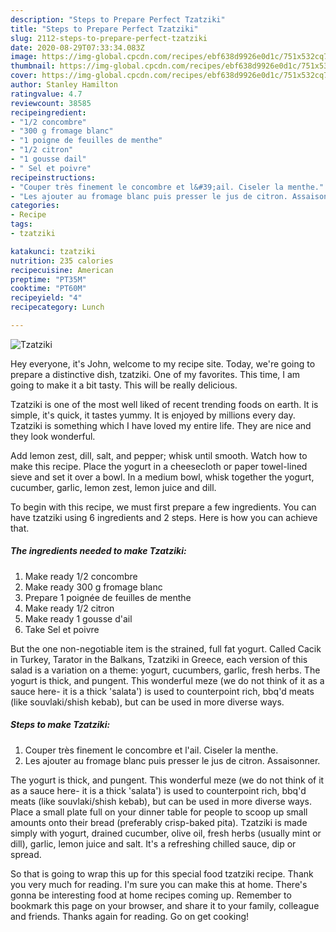 ```yaml
---
description: "Steps to Prepare Perfect Tzatziki"
title: "Steps to Prepare Perfect Tzatziki"
slug: 2112-steps-to-prepare-perfect-tzatziki
date: 2020-08-29T07:33:34.083Z
image: https://img-global.cpcdn.com/recipes/ebf638d9926e0d1c/751x532cq70/tzatziki-photo-principale-de-la-recette.jpg
thumbnail: https://img-global.cpcdn.com/recipes/ebf638d9926e0d1c/751x532cq70/tzatziki-photo-principale-de-la-recette.jpg
cover: https://img-global.cpcdn.com/recipes/ebf638d9926e0d1c/751x532cq70/tzatziki-photo-principale-de-la-recette.jpg
author: Stanley Hamilton
ratingvalue: 4.7
reviewcount: 38585
recipeingredient:
- "1/2 concombre"
- "300 g fromage blanc"
- "1 poigne de feuilles de menthe"
- "1/2 citron"
- "1 gousse dail"
- " Sel et poivre"
recipeinstructions:
- "Couper très finement le concombre et l&#39;ail. Ciseler la menthe."
- "Les ajouter au fromage blanc puis presser le jus de citron. Assaisonner."
categories:
- Recipe
tags:
- tzatziki

katakunci: tzatziki 
nutrition: 235 calories
recipecuisine: American
preptime: "PT35M"
cooktime: "PT60M"
recipeyield: "4"
recipecategory: Lunch

---
```



![Tzatziki](https://img-global.cpcdn.com/recipes/ebf638d9926e0d1c/751x532cq70/tzatziki-photo-principale-de-la-recette.jpg)

Hey everyone, it's John, welcome to my recipe site. Today, we're going to prepare a distinctive dish, tzatziki. One of my favorites. This time, I am going to make it a bit tasty. This will be really delicious.

Tzatziki is one of the most well liked of recent trending foods on earth. It is simple, it's quick, it tastes yummy. It is enjoyed by millions every day. Tzatziki is something which I have loved my entire life. They are nice and they look wonderful.

Add lemon zest, dill, salt, and pepper; whisk until smooth. Watch how to make this recipe. Place the yogurt in a cheesecloth or paper towel-lined sieve and set it over a bowl. In a medium bowl, whisk together the yogurt, cucumber, garlic, lemon zest, lemon juice and dill.


To begin with this recipe, we must first prepare a few ingredients. You can have tzatziki using 6 ingredients and 2 steps. Here is how you can achieve that.

<!--inarticleads1-->

##### The ingredients needed to make Tzatziki:

1. Make ready 1/2 concombre
1. Make ready 300 g fromage blanc
1. Prepare 1 poignée de feuilles de menthe
1. Make ready 1/2 citron
1. Make ready 1 gousse d&#39;ail
1. Take  Sel et poivre


But the one non-negotiable item is the strained, full fat yogurt. Called Cacik in Turkey, Tarator in the Balkans, Tzatziki in Greece, each version of this salad is a variation on a theme: yogurt, cucumbers, garlic, fresh herbs. The yogurt is thick, and pungent. This wonderful meze (we do not think of it as a sauce here- it is a thick &#39;salata&#39;) is used to counterpoint rich, bbq&#39;d meats (like souvlaki/shish kebab), but can be used in more diverse ways. 

<!--inarticleads2-->

##### Steps to make Tzatziki:

1. Couper très finement le concombre et l&#39;ail. Ciseler la menthe.
1. Les ajouter au fromage blanc puis presser le jus de citron. Assaisonner.


The yogurt is thick, and pungent. This wonderful meze (we do not think of it as a sauce here- it is a thick &#39;salata&#39;) is used to counterpoint rich, bbq&#39;d meats (like souvlaki/shish kebab), but can be used in more diverse ways. Place a small plate full on your dinner table for people to scoop up small amounts onto their bread (preferably crisp-baked pita). Tzatziki is made simply with yogurt, drained cucumber, olive oil, fresh herbs (usually mint or dill), garlic, lemon juice and salt. It&#39;s a refreshing chilled sauce, dip or spread. 

So that is going to wrap this up for this special food tzatziki recipe. Thank you very much for reading. I'm sure you can make this at home. There's gonna be interesting food at home recipes coming up. Remember to bookmark this page on your browser, and share it to your family, colleague and friends. Thanks again for reading. Go on get cooking!
